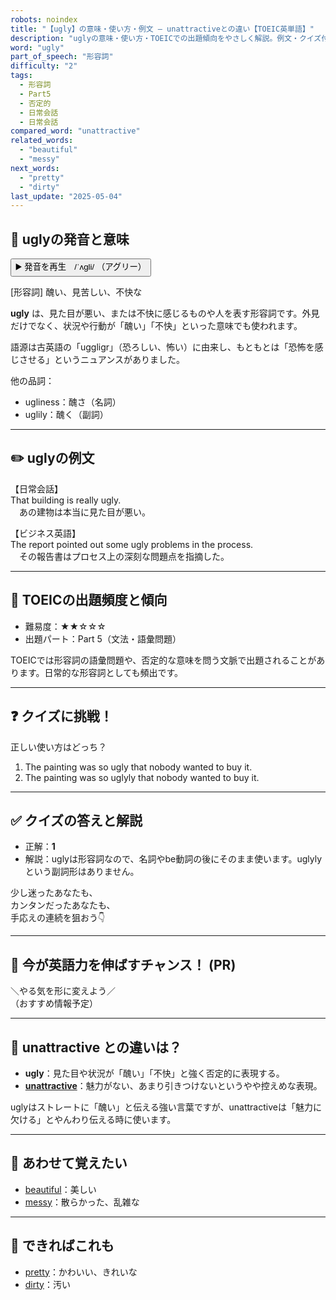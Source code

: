 ```yaml
---
robots: noindex
title: "【ugly】の意味・使い方・例文 ― unattractiveとの違い【TOEIC英単語】"
description: "uglyの意味・使い方・TOEICでの出題傾向をやさしく解説。例文・クイズ付きでunattractiveとの違いもわかりやすく学べます。"
word: "ugly"
part_of_speech: "形容詞"
difficulty: "2"
tags:
  - 形容詞
  - Part5
  - 否定的
  - 日常会話
  - 日常会話
compared_word: "unattractive"
related_words:
  - "beautiful"
  - "messy"
next_words:
  - "pretty"
  - "dirty"
last_update: "2025-05-04"
---
```


## 🔰 uglyの発音と意味

<button class="play-audio" onclick="playTTS('ugly')">
  <span class="play-audio-main">
    ▶️ 発音を再生　/ˈʌɡli/
  </span>
  <span class="play-audio-sub">
    （アグリー）
  </span>
</button>

[形容詞] 醜い、見苦しい、不快な

**ugly** は、見た目が悪い、または不快に感じるものや人を表す形容詞です。外見だけでなく、状況や行動が「醜い」「不快」といった意味でも使われます。

語源は古英語の「uggligr」（恐ろしい、怖い）に由来し、もともとは「恐怖を感じさせる」というニュアンスがありました。

他の品詞：  
- ugliness：醜さ（名詞）
- uglily：醜く（副詞）

---

## ✏️ uglyの例文

【日常会話】  
That building is really ugly.  
　あの建物は本当に見た目が悪い。

【ビジネス英語】  
The report pointed out some ugly problems in the process.  
　その報告書はプロセス上の深刻な問題点を指摘した。

---

## 🎯 TOEICの出題頻度と傾向

- 難易度：★★☆☆☆
- 出題パート：Part 5（文法・語彙問題）

TOEICでは形容詞の語彙問題や、否定的な意味を問う文脈で出題されることがあります。日常的な形容詞としても頻出です。

---

## ❓ クイズに挑戦！

正しい使い方はどっち？

1. The painting was so ugly that nobody wanted to buy it.  
2. The painting was so uglyly that nobody wanted to buy it.

---

## ✅ クイズの答えと解説

- 正解：**1**
- 解説：uglyは形容詞なので、名詞やbe動詞の後にそのまま使います。uglylyという副詞形はありません。

少し迷ったあなたも、  
カンタンだったあなたも、  
手応えの連続を狙おう👇️

---

## 🚀 今が英語力を伸ばすチャンス！ (PR)

<div class="info-center">
＼やる気を形に変えよう／<br>  
（おすすめ情報予定）
</div>

---

## 🤔  unattractive との違いは？

- **ugly**：見た目や状況が「醜い」「不快」と強く否定的に表現する。
- **[unattractive](/unattractive)**：魅力がない、あまり引きつけないというやや控えめな表現。

uglyはストレートに「醜い」と伝える強い言葉ですが、unattractiveは「魅力に欠ける」とやんわり伝える時に使います。

---

## 🧩 あわせて覚えたい

- [beautiful](/beautiful)：美しい
- [messy](/messy)：散らかった、乱雑な

---

## 📖 できればこれも

- [pretty](/pretty)：かわいい、きれいな
- [dirty](/dirty)：汚い

<!-- cvid: aid35_bid12 -->

